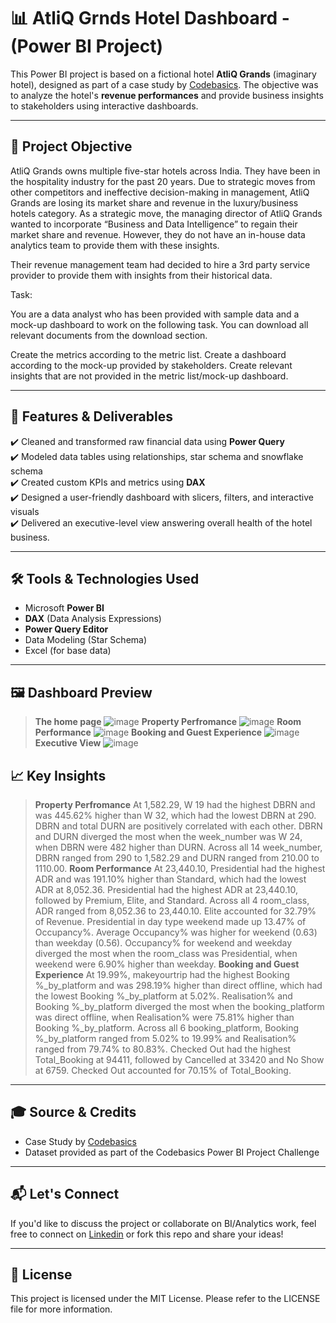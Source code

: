 # 📊 AtliQ Grnds Hotel Dashboard - (Power BI Project)

This Power BI project is based on a fictional hotel **AtliQ Grands** (imaginary hotel), designed as part of a case study by [Codebasics](https://www.codebasics.io/). The objective was to analyze the hotel's **revenue performances** and provide business insights to stakeholders using interactive dashboards.

---

## 🚀 Project Objective

AtliQ Grands owns multiple five-star hotels across India. They have been in the hospitality industry for the past 20 years. Due to strategic moves from other competitors and ineffective decision-making in management, AtliQ Grands are losing its market share and revenue in the luxury/business hotels category. As a strategic move, the managing director of AtliQ Grands wanted to incorporate “Business and Data Intelligence” to regain their market share and revenue. However, they do not have an in-house data analytics team to provide them with these insights.

Their revenue management team had decided to hire a 3rd party service provider to provide them with insights from their historical data.

Task:  

You are a data analyst who has been provided with sample data and a mock-up dashboard to work on the following task. You can download all relevant documents from the download section.

Create the metrics according to the metric list.
Create a dashboard according to the mock-up provided by stakeholders.
Create relevant insights that are not provided in the metric list/mock-up dashboard.

---

## 📂 Features & Deliverables

✔️ Cleaned and transformed raw financial data using **Power Query**  
✔️ Modeled data tables using relationships, star schema and snowflake schema  
✔️ Created custom KPIs and metrics using **DAX**  
✔️ Designed a user-friendly dashboard with slicers, filters, and interactive visuals  
✔️ Delivered an executive-level view answering overall health of the hotel business.

---

## 🛠️ Tools & Technologies Used

- Microsoft **Power BI**
- **DAX** (Data Analysis Expressions)
- **Power Query Editor**
- Data Modeling (Star Schema)
- Excel (for base data)

---

## 🖼️ Dashboard Preview

> **The home page**
![image](https://github.com/user-attachments/assets/0e29e456-dd85-402c-838b-3c6ad4c18e43)
> **Property Perfromance**
![image](https://github.com/user-attachments/assets/9bd8f8c9-50cf-44a5-8fcd-0b5392dbd703)
> **Room Performance**
![image](https://github.com/user-attachments/assets/7a192ebc-33b7-4963-93c1-61c1446ed609)
> **Booking and Guest Experience**
![image](https://github.com/user-attachments/assets/57ac85a4-b28c-4a56-af84-652f50f2a806)
> **Executive View**
![image](https://github.com/user-attachments/assets/4b4c2c5c-c994-439f-8bf8-15051d585909)


## 📈 Key Insights
> **Property Perfromance**
At 1,582.29, W 19 had the highest DBRN and was 445.62% higher than W 32, which had the lowest DBRN at 290.﻿﻿
﻿﻿DBRN and total DURN are positively correlated with each other.﻿﻿﻿﻿
﻿﻿DBRN and DURN diverged the most when the week_number was W 24, when DBRN were 482 higher than DURN.﻿﻿
﻿﻿Across all 14 week_number, DBRN ranged from 290 to 1,582.29 and DURN ranged from 210.00 to 1110.00.
> **Room Performance**
At 23,440.10, Presidential had the highest ADR and was 191.10% higher than Standard, which had the lowest ADR at 8,052.36.﻿﻿
﻿﻿Presidential had the highest ADR at 23,440.10, followed by Premium, Elite, and Standard.﻿﻿﻿﻿
﻿﻿Across all 4 room_class, ADR ranged from 8,052.36 to 23,440.10.﻿﻿﻿﻿
﻿﻿Elite accounted for 32.79% of Revenue.﻿﻿﻿﻿
﻿﻿Presidential in day type weekend made up 13.47% of Occupancy%.﻿﻿
﻿﻿Average Occupancy% was higher for weekend (0.63) than weekday (0.56).﻿﻿
﻿﻿Occupancy% for weekend and weekday diverged the most when the room_class was Presidential, when weekend were 6.90% higher than weekday.
> **Booking and Guest Experience**
At 19.99%, makeyourtrip had the highest Booking %_by_platform and was 298.19% higher than direct offline, which had the lowest Booking %_by_platform at 5.02%.﻿﻿﻿﻿
﻿﻿Realisation% and Booking %_by_platform diverged the most when the booking_platform was direct offline, when Realisation% were 75.81% higher than Booking %_by_platform.﻿﻿
﻿﻿Across all 6 booking_platform, Booking %_by_platform ranged from 5.02% to 19.99% and Realisation% ranged from 79.74% to 80.83%.﻿﻿﻿
﻿﻿Checked Out had the highest Total_Booking at 94411, followed by Cancelled at 33420 and No Show at 6759.﻿﻿﻿﻿
﻿﻿Checked Out accounted for 70.15% of Total_Booking.﻿﻿

---

## 🎓 Source & Credits

- Case Study by [Codebasics](https://www.codebasics.io/)
- Dataset provided as part of the Codebasics Power BI Project Challenge

---

## 📬 Let's Connect

If you'd like to discuss the project or collaborate on BI/Analytics work, feel free to connect on [Linkedin](www.linkedin.com/in/contactsreevedhhareesh) or fork this repo and share your ideas!

---

## 📄 License

This project is licensed under the MIT License. Please refer to the LICENSE file for more information.
